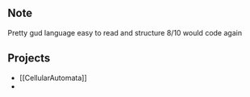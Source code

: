 ## Note
Pretty gud language easy to read and structure 8/10 would code again

## Projects
- [[CellularAutomata]]
- 